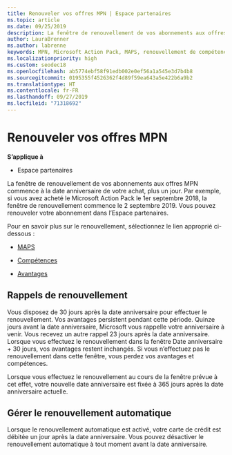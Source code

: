 ```yaml
---
title: Renouveler vos offres MPN | Espace partenaires
ms.topic: article
ms.date: 09/25/2019
description: La fenêtre de renouvellement de vos abonnements aux offres MPN commence à la date anniversaire de votre achat, plus un jour.
author: LauraBrenner
ms.author: labrenne
keywords: MPN, Microsoft Action Pack, MAPS, renouvellement de compétence, date de renouvellement
ms.localizationpriority: high
ms.custom: seodec18
ms.openlocfilehash: ab5774ebf58f91edb002e0ef56a1a545e3d7b4b8
ms.sourcegitcommit: 0195355f4526362f4d89f59ea643a5e422b6a9b2
ms.translationtype: HT
ms.contentlocale: fr-FR
ms.lasthandoff: 09/27/2019
ms.locfileid: "71318692"
---
```

# <a name="renew-your-mpn-offers"></a>Renouveler vos offres MPN

**S’applique à**

- Espace partenaires

La fenêtre de renouvellement de vos abonnements aux offres MPN commence à la date anniversaire de votre achat, plus un jour. Par exemple, si vous avez acheté le Microsoft Action Pack le 1er septembre 2018, la fenêtre de renouvellement commence le 2 septembre 2019. Vous pouvez renouveler votre abonnement dans l’Espace partenaires.

Pour en savoir plus sur le renouvellement, sélectionnez le lien approprié ci-dessous :

- [MAPS](mpn-get-action-pack.md)

- [Compétences](learn-about-competencies.md)

- [Avantages](manage-your-partner-network-benefits.md)

## <a name="renewal-reminders"></a>Rappels de renouvellement

Vous disposez de 30 jours après la date anniversaire pour effectuer le renouvellement. Vos avantages persistent pendant cette période. Quinze jours avant la date anniversaire, Microsoft vous rappelle votre anniversaire à venir. Vous recevez un autre rappel 23 jours après la date anniversaire. Lorsque vous effectuez le renouvellement dans la fenêtre Date anniversaire + 30 jours, vos avantages restent inchangés. Si vous n’effectuez pas le renouvellement dans cette fenêtre, vous perdez vos avantages et compétences.

Lorsque vous effectuez le renouvellement au cours de la fenêtre prévue à cet effet, votre nouvelle date anniversaire est fixée à 365 jours après la date anniversaire actuelle.

## <a name="manage-auto-renewal"></a>Gérer le renouvellement automatique

Lorsque le renouvellement automatique est activé, votre carte de crédit est débitée un jour après la date anniversaire. Vous pouvez désactiver le renouvellement automatique à tout moment avant la date anniversaire.
